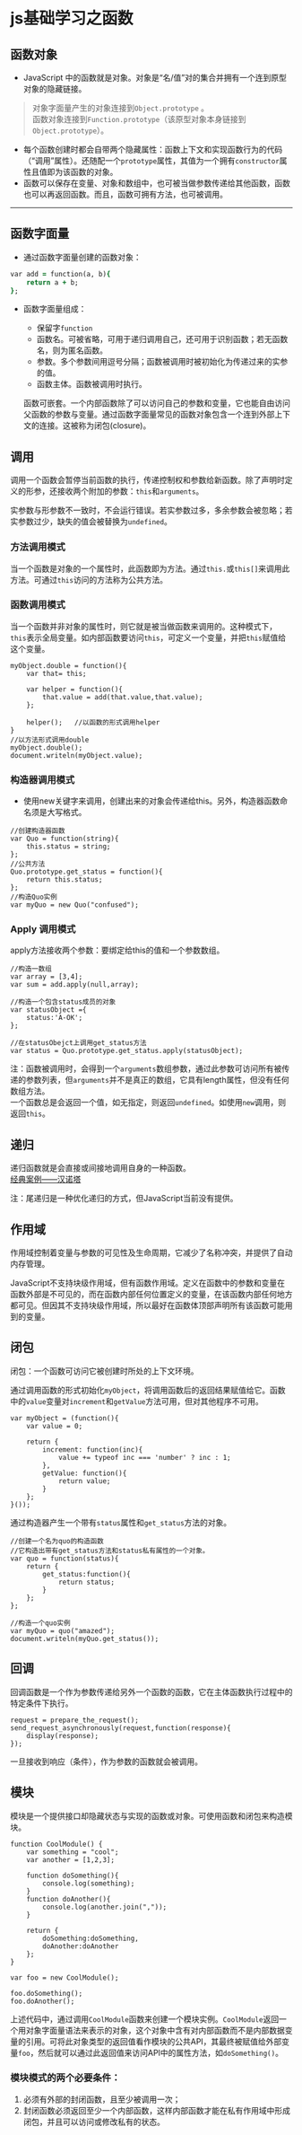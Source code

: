 # js基础学习之函数

## 函数对象

- JavaScript 中的函数就是对象。对象是“名/值”对的集合并拥有一个连到原型对象的隐藏链接。

> 对象字面量产生的对象连接到`Object.prototype` 。<br/>函数对象连接到`Function.prototype`（该原型对象本身链接到`Object.prototype`）。
- 每个函数创建时都会自带两个隐藏属性：函数上下文和实现函数行为的代码（“调用”属性）。还随配一个`prototype`属性，其值为一个拥有`constructor`属性且值即为该函数的对象。
- 函数可以保存在变量、对象和数组中，也可被当做参数传递给其他函数，函数也可以再返回函数。而且，函数可拥有方法，也可被调用。

 --- 

## 函数字面量

- 通过函数字面量创建的函数对象：
```ruby
var add = function(a, b){
    return a + b;
};
```
- 函数字面量组成：
    - 保留字`function`
    - 函数名。可被省略，可用于递归调用自己，还可用于识别函数；若无函数名，则为匿名函数。
    - 参数。多个参数间用逗号分隔；函数被调用时被初始化为传递过来的实参的值。
    - 函数主体。函数被调用时执行。
    
    函数可嵌套。一个内部函数除了可以访问自己的参数和变量，它也能自由访问父函数的参数与变量。通过函数字面量常见的函数对象包含一个连到外部上下文的连接。这被称为闭包(closure)。

## 调用

调用一个函数会暂停当前函数的执行，传递控制权和参数给新函数。除了声明时定义的形参，还接收两个附加的参数：`this`和`arguments`。<br/>

实参数与形参数不一致时，不会运行错误。若实参数过多，多余参数会被忽略；若实参数过少，缺失的值会被替换为`undefined`。

### 方法调用模式

当一个函数是对象的一个属性时，此函数即为方法。通过`this.`或`this[]`来调用此方法。可通过`this`访问的方法称为公共方法。

### 函数调用模式

当一个函数并非对象的属性时，则它就是被当做函数来调用的。这种模式下，`this`表示全局变量。如内部函数要访问`this`，可定义一个变量，并把`this`赋值给这个变量。
```rub
myObject.double = function(){
    var that= this;

    var helper = function(){
        that.value = add(that.value,that.value);
    };

    helper();   //以函数的形式调用helper
}
//以方法形式调用double
myObject.double();
document.writeln(myObject.value);
```

### 构造器调用模式

- 使用new关键字来调用，创建出来的对象会传递给this。另外，构造器函数命名须是大写格式。

```rub
//创建构造器函数
var Quo = function(string){
    this.status = string;
};
//公共方法
Quo.prototype.get_status = function(){
    return this.status;
};
//构造Quo实例
var myQuo = new Quo("confused");
```

### Apply 调用模式

apply方法接收两个参数：要绑定给this的值和一个参数数组。
```
//构造一数组
var array = [3,4];
var sum = add.apply(null,array);

//构造一个包含status成员的对象
var statusObject ={
    status:'A-OK';
};

//在statusObejct上调用get_status方法
var status = Quo.prototype.get_status.apply(statusObject);
```

注：函数被调用时，会得到一个`arguments`数组参数，通过此参数可访问所有被传递的参数列表，但`arguments`并不是真正的数组，它具有length属性，但没有任何数组方法。<br/>
一个函数总是会返回一个值，如无指定，则返回`undefined`。如使用`new`调用，则返回`this`。

## 递归

递归函数就是会直接或间接地调用自身的一种函数。<br/>
[经典案例——汉诺塔](https://baike.baidu.com/item/%E6%B1%89%E8%AF%BA%E5%A1%94/3468295#4_12)

注：尾递归是一种优化递归的方式，但JavaScript当前没有提供。

## 作用域

作用域控制着变量与参数的可见性及生命周期，它减少了名称冲突，并提供了自动内存管理。<br/>

JavaScript不支持块级作用域，但有函数作用域。定义在函数中的参数和变量在函数外部是不可见的，而在函数内部任何位置定义的变量，在该函数内部任何地方都可见。但因其不支持块级作用域，所以最好在函数体顶部声明所有该函数可能用到的变量。

## 闭包

闭包：一个函数可访问它被创建时所处的上下文环境。

通过调用函数的形式初始化`myObject`，将调用函数后的返回结果赋值给它。函数中的`value`变量对`increment`和`getValue`方法可用，但对其他程序不可用。
```
var myObject = (function(){
    var value = 0;

    return {
        increment: function(inc){
            value += typeof inc === 'number' ? inc : 1;
        },
        getValue: function(){
            return value;
        }
    };
}());
```

通过构造器产生一个带有`status`属性和`get_status`方法的对象。

```
//创建一个名为quo的构造函数
//它构造出带有get_status方法和status私有属性的一个对象。
var quo = function(status){
    return {
        get_status:function(){
            return status;
        }
    };
};

//构造一个quo实例
var myQuo = quo("amazed");
document.writeln(myQuo.get_status());
```

## 回调

回调函数是一个作为参数传递给另外一个函数的函数，它在主体函数执行过程中的特定条件下执行。

```
request = prepare_the_request();
send_request_asynchronously(request,function(response){
    display(response);
});
```
一旦接收到响应（条件），作为参数的函数就会被调用。

## 模块
模块是一个提供接口却隐藏状态与实现的函数或对象。可使用函数和闭包来构造模块。
```
function CoolModule() {
    var something = "cool";
    var another = [1,2,3];

    function doSomething(){
        console.log(something);
    }
    function doAnother(){
        console.log(another.join(","));
    }

    return {
        doSomething:doSomething,
        doAnother:doAnother
    };
}

var foo = new CoolModule();

foo.doSomething();
foo.doAnother();
```

上述代码中，通过调用`CoolModule`函数来创建一个模块实例。`CoolModule`返回一个用对象字面量语法来表示的对象，这个对象中含有对内部函数而不是内部数据变量的引用。可将此对象类型的返回值看作模块的公共API，其最终被赋值给外部变量`foo`，然后就可以通过此返回值来访问API中的属性方法，如`doSomething()`。

### 模块模式的两个必要条件：

1. 必须有外部的封闭函数，且至少被调用一次；
2. 封闭函数必须返回至少一个内部函数，这样内部函数才能在私有作用域中形成闭包，并且可以访问或修改私有的状态。